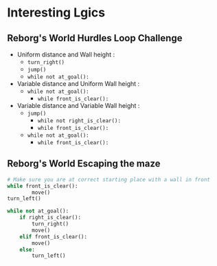 # Interesting Lgics

## Reborg's World Hurdles Loop Challenge

- Uniform distance and Wall height : 
    - ```turn_right()```
    - ```jump()```
    - ```while not at_goal():```
- Variable distance and Uniform Wall height : 
    - ```while not at_goal():```
        - ```while front_is_clear():```
- Variable distance and Variable Wall height : 
    - ```jump()```
        - ```while not right_is_clear():```
        - ```while front_is_clear():```
    - ```while not at_goal():```
        - ```while front_is_clear():```
        
## Reborg's World Escaping the maze
```python
# Make sure you are at correct starting place with a wall in front
while front_is_clear():
        move()
turn_left() 

while not at_goal():
    if right_is_clear():
        turn_right()
        move()
    elif front_is_clear():
        move()
    else:
        turn_left()
```


